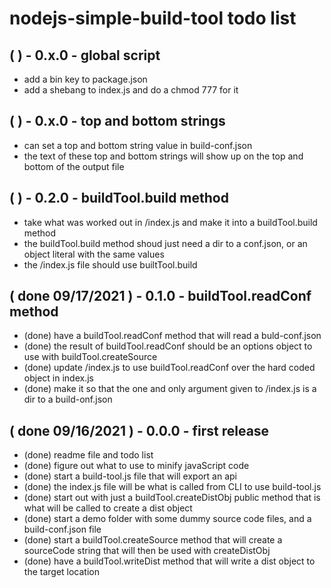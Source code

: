 # nodejs-simple-build-tool todo list

## (   ) - 0.x.0 - global script
* add a bin key to package.json
* add a shebang to index.js and do a chmod 777 for it

## (   ) - 0.x.0 - top and bottom strings
* can set a top and bottom string value in build-conf.json
* the text of these top and bottom strings will show up on the top and bottom of the output file

## (   ) - 0.2.0 - buildTool.build method
* take what was worked out in /index.js and make it into a buildTool.build method
* the buildTool.build method shoud just need a dir to a conf.json, or an object literal with the same values
* the /index.js file should use builtTool.build

## ( done 09/17/2021 ) - 0.1.0 - buildTool.readConf method
* (done) have a buildTool.readConf method that will read a buld-conf.json 
* (done) the result of buildTool.readConf should be an options object to use with buildTool.createSource
* (done) update /index.js to use buildTool.readConf over the hard coded object in index.js
* (done) make it so that the one and only argument given to /index.js is a dir to a build-onf.json

## ( done 09/16/2021 ) - 0.0.0 - first release
* (done) readme file and todo list
* (done) figure out what to use to minify javaScript code
* (done) start a build-tool.js file that will export an api
* (done) the index.js file will be what is called from CLI to use build-tool.js
* (done) start out with just a buildTool.createDistObj public method that is what will be called to create a dist object
* (done) start a demo folder with some dummy source code files, and a build-conf.json file
* (done) start a buildTool.createSource method that will create a sourceCode string that will then be used with createDistObj
* (done) have a buildTool.writeDist method that will write a dist object to the target location